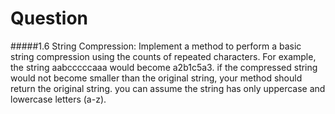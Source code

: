 # Question
#####1.6 String Compression: Implement a method to perform a basic string compression using the counts of repeated characters. For example, the string aabcccccaaa would become a2b1c5a3.  if the compressed string would not become smaller than the original string, your method should return the original string. you can assume the string has only uppercase and lowercase letters (a-z).
